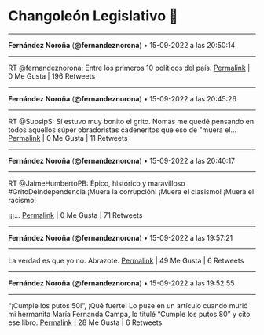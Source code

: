 # Changoleón Legislativo 🙈
*****
**Fernández Noroña** (**@fernandeznorona**) • 15-09-2022 a las 20:50:14
*****
RT @fernandeznorona: Entre los primeros 10 políticos del país.
[Permalink](https://twitter.com/fernandeznorona/status/1570636150834073600) | 0 Me Gusta | 196 Retweets
*****
**Fernández Noroña** (**@fernandeznorona**) • 15-09-2022 a las 20:45:26
*****
RT @SupsipS: Sí estuvo muy bonito el grito. 
Nomás me quedé pensando en todos aquellos súper obradoristas cadeneritos que eso de "muera el…
[Permalink](https://twitter.com/fernandeznorona/status/1570634946167054337) | 0 Me Gusta | 11 Retweets
*****
**Fernández Noroña** (**@fernandeznorona**) • 15-09-2022 a las 20:40:17
*****
RT @JaimeHumbertoPB: Épico, histórico y maravilloso #GritoDeIndependencia ¡Muera la corrupción! ¡Muera el clasismo! ¡Muera el racismo!


¡¡¡…
[Permalink](https://twitter.com/fernandeznorona/status/1570633648763998209) | 0 Me Gusta | 71 Retweets
*****
**Fernández Noroña** (**@fernandeznorona**) • 15-09-2022 a las 19:57:21
*****
La verdad es que yo no. Abrazote.
[Permalink](https://twitter.com/fernandeznorona/status/1570622845839093762) | 49 Me Gusta | 6 Retweets
*****
**Fernández Noroña** (**@fernandeznorona**) • 15-09-2022 a las 19:52:55
*****
“¡Cumple los putos 50!”, ¡Qué fuerte! Lo puse en un artículo cuando murió mi hermanita María Fernanda Campa, lo titulé “Cumple los putos 80” y cito ese libro.
[Permalink](https://twitter.com/fernandeznorona/status/1570621729676070912) | 28 Me Gusta | 6 Retweets